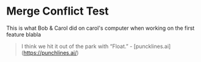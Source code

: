 # Merge Conflict Test

This is what Bob & Carol did on carol's computer when working on the first feature
blabla

> I think we hit it out of the park with “Float.” - [puncklines.ai] (https://punchlines.ai/)
